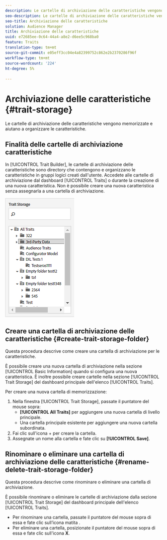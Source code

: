 ```yaml
---
description: Le cartelle di archiviazione delle caratteristiche vengono memorizzate e aiutano a organizzare le caratteristiche.
seo-description: Le cartelle di archiviazione delle caratteristiche vengono memorizzate e aiutano a organizzare le caratteristiche.
seo-title: Archiviazione delle caratteristiche
solution: Audience Manager
title: Archiviazione delle caratteristiche
uuid: e72685ee-0c64-44a4-a8e2-d6ee5c968ba0
feature: Traits
translation-type: tm+mt
source-git-commit: e05eff3cc04e4a82399752c862e2b2370286f96f
workflow-type: tm+mt
source-wordcount: '224'
ht-degree: 5%

---
```



# Archiviazione delle caratteristiche {#trait-storage}

Le cartelle di archiviazione delle caratteristiche vengono memorizzate e aiutano a organizzare le caratteristiche.

<!-- c_tb_storage.xml -->

## Finalità delle cartelle di archiviazione caratteristiche

In [!UICONTROL Trait Builder], le cartelle di archiviazione delle caratteristiche sono directory che contengono e organizzano le caratteristiche in gruppi logici creati dall&#39;utente. Accedete alle cartelle di archiviazione dal dashboard [!UICONTROL Traits] o durante la creazione di una nuova caratteristica. Non è possibile creare una nuova caratteristica senza assegnarla a una cartella di archiviazione.

![](assets/tb_storage.png)

## Creare una cartella di archiviazione delle caratteristiche {#create-trait-storage-folder}

Questa procedura descrive come creare una cartella di archiviazione per le caratteristiche.

<!-- t_tb_create_storage.xml -->

È possibile creare una nuova cartella di archiviazione nella sezione [!UICONTROL Basic Information] quando si configura una nuova caratteristica. È inoltre possibile creare cartelle nella sezione [!UICONTROL Trait Storage] del dashboard principale dell&#39;elenco [!UICONTROL Traits].

Per creare una nuova cartella di memorizzazione:

1. Nella finestra [!UICONTROL Trait Storage], passate il puntatore del mouse sopra:
   * **[!UICONTROL All Traits]** per aggiungere una nuova cartella di livello principale.
   * Una cartella principale esistente per aggiungere una nuova cartella subordinata.
1. Fai clic sull&#39;icona + per creare la cartella.
1. Assegnate un nome alla cartella e fate clic su **[!UICONTROL Save]**.

## Rinominare o eliminare una cartella di archiviazione delle caratteristiche {#rename-delete-trait-storage-folder}

Questa procedura descrive come rinominare o eliminare una cartella di archiviazione.

<!-- t_tb_rename_delete_storage.xml -->

È possibile rinominare o eliminare le cartelle di archiviazione dalla sezione [!UICONTROL Trait Storage] del dashboard principale dell&#39;elenco [!UICONTROL Traits].

* Per rinominare una cartella, passate il puntatore del mouse sopra di essa e fate clic sull’icona matita .
* Per eliminare una cartella, posizionate il puntatore del mouse sopra di essa e fate clic sull&#39;icona **X**.